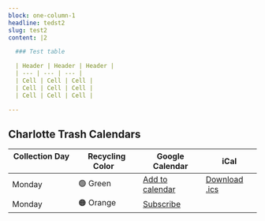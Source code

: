 ```yaml
---
block: one-column-1
headline: tedst2
slug: test2
content: |2

  ### Test table

  | Header | Header | Header |
  | --- | --- | --- |
  | Cell | Cell | Cell |
  | Cell | Cell | Cell |
  | Cell | Cell | Cell |

---
```

## Charlotte Trash Calendars

| Collection Day &nbsp;&nbsp;&nbsp;&nbsp;&nbsp;| Recycling Color   &nbsp;&nbsp;| Google Calendar | iCal | 
| ---  | ---  | ---  | ---  |
| Monday      | 🟢 Green       | [Add to calendar](https://calendar.google.com/calendar/u/0?cid=M3RjNmRuYm1wcmRnM3Ywc2xzZXRidmV0aWtAZ3JvdXAuY2FsZW5kYXIuZ29vZ2xlLmNvbQ)  | [Download .ics](https://calendar.google.com/calendar/ical/3tc6dnbmprdg3v0slsetbvetik%40group.calendar.google.com/public/basic.ics)
| Monday      | 🟠 Orange      | [Subscribe]()      |
